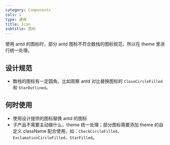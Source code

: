 ```yaml
---
category: Components
cols: 1
type: 通用
title: Icon
subtitle: 图标
---
```


使用 antd 的图标时，部分 antd 图标不符合数栈的图标规范，所以在 theme 里进行统一处理。

## 设计规范

- 数栈的图标有一定圆角，比如观察 antd 对比替换图标的 `CloseCircleFilled` 和 `StarOutlined`。

## 何时使用

- 使用设计提供的图标替换 antd 的图标
- 子产品不需要主动做什么，theme 统一处理；部分图标需要添加 theme 的自定义 className 配合使用，如：`CheckCircleFilled`、`ExclamationCircleFilled`、`StarFilled`。

